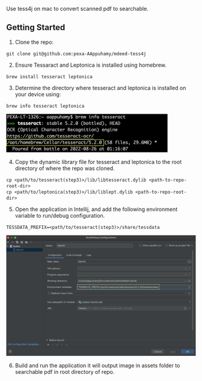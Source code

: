Use tess4j on mac to convert scanned pdf to searchable.

## Getting Started

1. Clone the repo: 

``` shell 
git clone git@github.com:pexa-AAppuhamy/mdeed-tess4j
```
2. Ensure Tessaract and Leptonica is installed using homebrew.
``` shell 
brew install tesseract leptonica
```
3. Determine the directory where tesseract and leptonica is installed on your device using:
``` shell 
brew info tesseract leptonica
```
![tesseract location](docs/tessloc.png)

4. Copy the dynamic library file for tesseract and leptonica to the root directory of where the repo was cloned.
``` shell 
cp <path/to/tesseract(step3)>/lib/libtesseract.dylib <path-to-repo-root-dir>
cp <path/to/leptonica(step3)>/lib/liblept.dylib <path-to-repo-root-dir>
```

5. Open the application in Intellij, and add the following environment variable to run/debug configuration.
``` shell 
TESSDATA_PREFIX=<path/to/tesseract(step3)>/share/tessdata
```
![tesseract env variable](docs/tessenv.png)

6. Build and run the application it will output image in assets folder to searchable pdf in root directory of repo.

